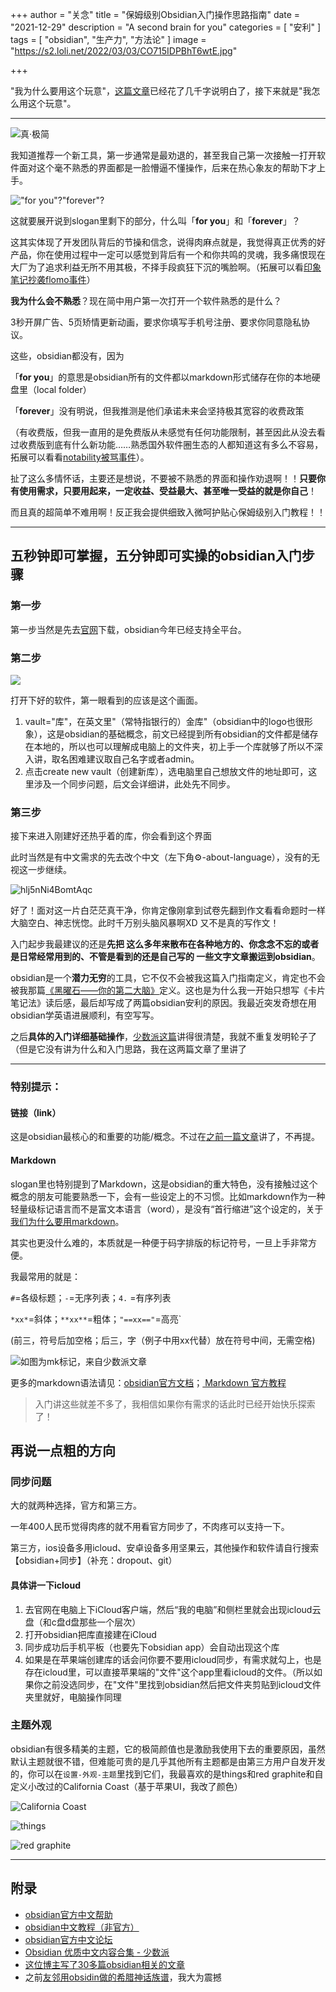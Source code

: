+++
author = "关念"
title = "保姆级别Obsidian入门操作思路指南"
date = "2021-12-29"
description = "A second brain for you"
categories = [
    "安利"
]
tags = [
    "obsidian",
    "生产力",
    "方法论"
]
image = "https://s2.loli.net/2022/03/03/CO715IDPBhT6wtE.jpg"

+++

"我为什么要用这个玩意"，[这篇文章](https://hugo-stack-theme-mod-six.vercel.app/2021/%E9%BB%91%E6%9B%9C%E7%9F%B3%E4%BD%A0%E7%9A%84%E7%AC%AC%E4%BA%8C%E5%A4%A7%E8%84%91/)已经花了几千字说明白了，接下来就是"我怎么用这个玩意"。

---

![真·极简](https://s2.loli.net/2022/03/03/3WEQ6PnAkszNeFH.jpg)

我知道推荐一个新工具，第一步通常是最劝退的，甚至我自己第一次接触一打开软件面对这个毫不熟悉的界面都是一脸懵逼不懂操作，后来在热心象友的帮助下才上手。

!["for you"?"forever"?](https://s2.loli.net/2022/03/03/GCc64Uvar3HhRLf.jpg)

这就要展开说到slogan里剩下的部分，什么叫「**for you**」和「**forever**」？

这其实体现了开发团队背后的节操和信念，说得肉麻点就是，我觉得真正优秀的好产品，你在使用过程中一定可以感觉到背后有一个和你共鸣的灵魂，我多痛恨现在大厂为了追求利益无所不用其极，不择手段疯狂下沉的嘴脸啊。（拓展可以看[印象笔记抄袭flomo事件](https://mp.weixin.qq.com/s/iuhd-SmfPGHa_s5g2f1MYg)）



**我为什么会不熟悉**？现在简中用户第一次打开一个软件熟悉的是什么？

3秒开屏广告、5页矫情更新动画，要求你填写手机号注册、要求你同意隐私协议。



这些，obsidian都没有，因为

「**for you**」的意思是obsidian所有的文件都以markdown形式储存在你的本地硬盘里（local folder）

「**forever**」没有明说，但我推测是他们承诺未来会坚持极其宽容的收费政策

（有收费版，但我一直用的是免费版从未感觉有任何功能限制，甚至因此从没去看过收费版到底有什么新功能……熟悉国外软件圈生态的人都知道这有多么不容易，拓展可以看看[notability被骂事件](https://mp.weixin.qq.com/s/CTA20GhhFm3Frof6XsoJIA)）。




扯了这么多情怀话，主要还是想说，不要被不熟悉的界面和操作劝退啊！！**只要你有使用需求，只要用起来，一定收益、受益最大、甚至唯一受益的就是你自己**！

而且真的超简单不难用啊！反正我会提供细致入微呵护贴心保姆级别入门教程！！



---



## 五秒钟即可掌握，五分钟即可实操的obsidian入门步骤

### 第一步

第一步当然是先去[官网](https://obsidian.md/)下载，obsidian今年已经支持全平台。



### 第二步

![](https://s2.loli.net/2022/03/03/zfrhYWJX2VjGHkN.jpg)

打开下好的软件，第一眼看到的应该是这个画面。

1. vault="库"，在英文里"（常特指银行的）金库"（obsidian中的logo也很形象），这是obsidian的基础概念，前文已经提到所有obsidian的文件都是储存在本地的，所以也可以理解成电脑上的文件夹，初上手一个库就够了所以不深入讲，取名困难建议取自己名字或者admin。
2. 点击create new vault（创建新库），选电脑里自己想放文件的地址即可，这里涉及一个同步问题，后文会详细讲，此处先不同步。

### 第三步

接下来进入刚建好还热乎着的库，你会看到这个界面

此时当然是有中文需求的先去改个中文（左下角⚙️-about-language），没有的无视这一步继续。

![hlj5nNi4BomtAqc](https://s2.loli.net/2022/03/03/hlj5nNi4BomtAqc.jpg)

好了！面对这一片白茫茫真干净，你肯定像刚拿到试卷先翻到作文看看命题时一样大脑空白、神志恍惚。此时千万别头脑风暴啊XD 又不是真的写作文！

入门起步我最建议的还是**先把 这么多年来散布在各种地方的、你念念不忘的或者是日常经常用到的、不管是看到的还是自己写的 一些文字文章搬运到obsidian**。



obsidian是一个**潜力无穷**的工具，它不仅不会被我这篇入门指南定义，肯定也不会被我那篇[《黑曜石——你的第二大脑》](https://hugo-stack-theme-mod-six.vercel.app/2021/%E9%BB%91%E6%9B%9C%E7%9F%B3%E4%BD%A0%E7%9A%84%E7%AC%AC%E4%BA%8C%E5%A4%A7%E8%84%91/)定义。这也是为什么我一开始只想写《卡片笔记法》读后感，最后却写成了两篇obsidian安利的原因。我最近突发奇想在用obsidian学英语进展顺利，有空写写。

之后**具体的入门详细基础操作**，[少数派这篇](https://sspai.com/post/67476)讲得很清楚，我就不重复发明轮子了（但是它没有讲为什么和入门思路，我在这两篇文章了里讲了

---

### 特别提示：

#### 链接（link）  

这是obsidian最核心的和重要的功能/概念。不过在[之前一篇文章](https://hugo-stack-theme-mod-six.vercel.app/2021/%E9%BB%91%E6%9B%9C%E7%9F%B3%E4%BD%A0%E7%9A%84%E7%AC%AC%E4%BA%8C%E5%A4%A7%E8%84%91/)讲了，不再提。

#### Markdown  

slogan里也特别提到了Markdown，这是obsidian的重大特色，没有接触过这个概念的朋友可能要熟悉一下，会有一些设定上的不习惯。比如markdown作为一种轻量级标记语言而不是富文本语言（word），是没有“首行缩进”这个设定的，关于[我们为什么要用markdown](https://zhuanlan.zhihu.com/p/86516807)。

其实也更没什么难的，本质就是一种便于码字排版的标记符号，一旦上手非常方便。

我最常用的就是：

 `#`=各级标题；`-`=无序列表；`4.` =有序列表

`*xx*`=斜体；`**xx**`=粗体；`"==xx=="`=高亮`

(前三，符号后加空格；后三，字（例子中用xx代替）放在符号中间，无需空格)

![如图为mk标记，来自少数派文章](https://s2.loli.net/2022/03/03/fBOg7UmHshETpob.jpg)

更多的markdown语法请见：[obsidian官方文档](https://publish.obsidian.md/help-zh/使用指南/格式化你的笔记)；[ Markdown 官方教程](https://markdown.com.cn/intro.html)




>入门讲这些就差不多了，我相信如果你有需求的话此时已经开始快乐探索了！




## 再说一点粗的方向

### 同步问题

大的就两种选择，官方和第三方。

一年400人民币觉得肉疼的就不用看官方同步了，不肉疼可以支持一下。

第三方，ios设备多用icloud、安卓设备多用坚果云，其他操作和软件请自行搜索【obsidian+同步】（补充：dropout、git）

#### 具体讲一下icloud
1. 去官网在电脑上下iCloud客户端，然后“我的电脑”和侧栏里就会出现icloud云盘（和c盘d盘那些一个层次）
2. 打开obsidian把库直接建在iCloud
3. 同步成功后手机平板（也要先下obsidian app）会自动出现这个库
4. 如果是在苹果端创建库的话会问你要不要用icloud同步，有需求就勾上，也是存在icloud里，可以直接苹果端的"文件"这个app里看icloud的文件。（所以如果你之前没选同步，在"文件"里找到obsidian然后把文件夹剪贴到icloud文件夹里就好，电脑操作同理



### 主题外观

obsidian有很多精美的主题，它的极简颜值也是激励我使用下去的重要原因，虽然默认主题就很不错，但难能可贵的是几乎其他所有主题都是由第三方用户自发开发的，你可以在`设置-外观-主题`里找到它们，我最喜欢的是things和red graphite和自定义小改过的California Coast（基于苹果UI，我改了颜色）

![California Coast](https://s2.loli.net/2022/03/03/dtIVaWBoOSXQ8uJ.jpg)

![things](https://s2.loli.net/2022/03/03/et9oXSbgGcn1AJd.jpg)

![red graphite](https://s2.loli.net/2022/03/03/tTdNgPkS9XaOeBV.jpg)

---



## 附录

-   [obsidian官方中文帮助](https://publish.obsidian.md/help-zh)
-   [obsidian中文教程（非官方）](https://publish.obsidian.md/chinesehelp/01%2B2021%E6%96%B0%E6%95%99%E7%A8%8B/2021%E5%B9%B4%E6%96%B0%E6%95%99%E7%A8%8B)
-   [obsidian官方中文论坛](https://forum-zh.obsidian.md/)
-   [Obsidian 优质中文内容合集 - 少数派](https://sspai.com/post/68427)
-   [这位博主写了30多篇obsidian相关的文章](https://medium.com/pm%E7%9A%84%E7%94%9F%E7%94%A2%E5%8A%9B%E5%B7%A5%E5%85%B7%E7%AE%B1/productivity/home)
-   之前[友邻用obsidin做的希腊神话族谱](https://www.douban.com/note/807432536/)，我大为震撼
